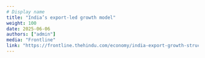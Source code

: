 ```yaml
---
# Display name
title: "India’s export-led growth model"
weight: 100
date: 2025-06-06
authors: ["admin"]
media: "Frontline"
link: "https://frontline.thehindu.com/economy/india-export-growth-structural-inequality-dual-economy/article69868430.ece"
---
```


